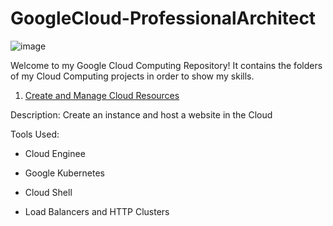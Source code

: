 # GoogleCloud-ProfessionalArchitect


![image](https://github.com/moniquecardoso25/GoogleCloud-ProfessionalArchitect/assets/140358716/66e1b826-30ab-49d8-875a-f03858bb2c7e)


Welcome to my Google Cloud Computing Repository! It contains the folders of my Cloud Computing projects in order to show my skills.

1. [Create and Manage Cloud Resources](https://github.com/moniquecardoso25/Data-Science-Projects/tree/main/Create%20and%20Manage%20Cloud%20Resources)

Description: Create an instance and host a website in the Cloud

Tools Used:

- Cloud Enginee

- Google Kubernetes

- Cloud Shell

- Load Balancers and HTTP Clusters

  
